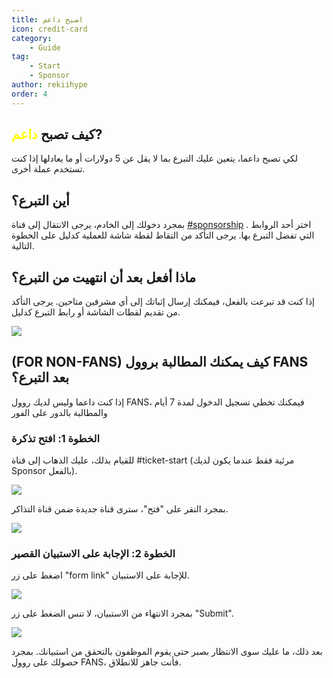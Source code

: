 ```yaml
---
title: اصبح داعم
icon: credit-card
category:
    - Guide
tag:
    - Start
    - Sponsor
author: rekiihype
order: 4
---
```


## كيف تصبح <span style='color:yellow;'>داعم</span>?

لكي تصبح داعما، يتعين عليك التبرع بما لا يقل عن 5 دولارات أو ما يعادلها إذا كنت تستخدم عملة أخرى.

## أين التبرع؟

بمجرد دخولك إلى الخادم، يرجى الانتقال إلى قناة [#sponsorship](https://discord.com/channels/1069057220802781265/1097565269985071205) . اختر أحد الروابط التي تفضل التبرع بها. يرجى التأكد من التقاط لقطة شاشة للعملية كدليل على الخطوة التالية.

## ماذا أفعل بعد أن انتهيت من التبرع؟

إذا كنت قد تبرعت بالفعل، فيمكنك إرسال إثباتك إلى أي مشرفين متاحين. يرجى التأكد من تقديم لقطات الشاشة أو رابط التبرع كدليل.

[![](https://i.postimg.cc/3xjf2b38/proof.png)](https://postimg.cc/MnTYS5cN)

## (FOR NON-FANS) كيف يمكنك المطالبة بروول FANS بعد التبرع؟

إذا كنت داعما وليس لديك روول FANS، فيمكنك تخطي تسجيل الدخول لمدة 7 أيام والمطالبة بالدور على الفور

### الخطوة 1: افتح تذكرة

للقيام بذلك، عليك الذهاب إلى قناة #ticket-start (مرئية فقط عندما يكون لديك Sponsor بالفعل).

[![](https://i.postimg.cc/NfkzJDyd/openticket1.png)](https://postimg.cc/dLD6D8jC)

بمجرد النقر على "فتح"، سترى قناة جديدة ضمن قناة التذاكر.

[![](https://i.postimg.cc/Vk7H1NWM/openticket2.png)](https://postimg.cc/sMhJ4s8D)

### الخطوة 2: الإجابة على الاستبيان القصير

اضغط على زر "form link" للإجابة على الاستبيان.

[![](https://i.postimg.cc/qRKm8xVX/openticket4.png)](https://postimg.cc/mzbN4Mrt)

بمجرد الانتهاء من الاستبيان، لا تنس الضغط على زر "Submit".

[![](https://i.postimg.cc/GpHgp1Xf/openticket5.png)](https://postimg.cc/GBnxM6wP)

بعد ذلك، ما عليك سوى الانتظار بصبر حتى يقوم الموظفون بالتحقق من استبيانك. بمجرد حصولك على روول FANS، فأنت جاهز للانطلاق.
